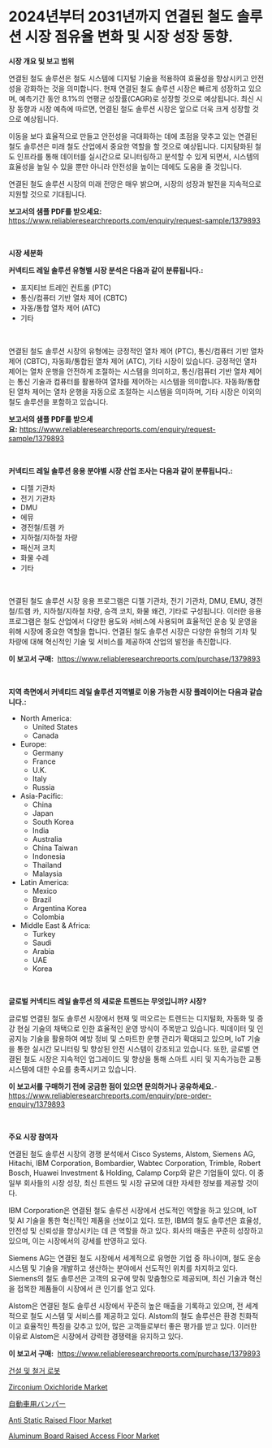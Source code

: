<p><h1>2024년부터 2031년까지 연결된 철도 솔루션 시장 점유율 변화 및 시장 성장 동향.</h1></p><p><strong>시장 개요 및 보고 범위</strong></p>
<p><p>연결된 철도 솔루션은 철도 시스템에 디지털 기술을 적용하여 효율성을 향상시키고 안전성을 강화하는 것을 의미합니다. 현재 연결된 철도 솔루션 시장은 빠르게 성장하고 있으며, 예측기간 동안 8.1%의 연평균 성장률(CAGR)로 성장할 것으로 예상됩니다. 최신 시장 동향과 시장 예측에 따르면, 연결된 철도 솔루션 시장은 앞으로 더욱 크게 성장할 것으로 예상됩니다.</p><p>이동을 보다 효율적으로 만들고 안전성을 극대화하는 데에 초점을 맞추고 있는 연결된 철도 솔루션은 미래 철도 산업에서 중요한 역할을 할 것으로 예상됩니다. 디지턈화된 철도 인프라를 통해 데이터를 실시간으로 모니터링하고 분석할 수 있게 되면서, 시스템의 효율성을 높일 수 있을 뿐만 아니라 안전성을 높이는 데에도 도움을 줄 것입니다.</p><p>연결된 철도 솔루션 시장의 미래 전망은 매우 밝으며, 시장의 성장과 발전을 지속적으로 지원할 것으로 기대됩니다.</p></p>
<p><strong>보고서의 샘플 PDF를 받으세요:</strong> <a href="https://www.reliableresearchreports.com/enquiry/request-sample/1379893">https://www.reliableresearchreports.com/enquiry/request-sample/1379893</a></p>
<p>&nbsp;</p>
<p><strong>시장 세분화</strong></p>
<p><strong>커넥티드 레일 솔루션 유형별 시장 분석은 다음과 같이 분류됩니다.:</strong></p>
<p><ul><li>포지티브 트레인 컨트롤 (PTC)</li><li>통신/컴퓨터 기반 열차 제어 (CBTC)</li><li>자동/통합 열차 제어 (ATC)</li><li>기타</li></ul></p>
<p>&nbsp;</p>
<p><p>연결된 철도 솔루션 시장의 유형에는 긍정적인 열차 제어 (PTC), 통신/컴퓨터 기반 열차 제어 (CBTC), 자동화/통합된 열차 제어 (ATC), 기타 시장이 있습니다. 긍정적인 열차 제어는 열차 운행을 안전하게 조절하는 시스템을 의미하고, 통신/컴퓨터 기반 열차 제어는 통신 기술과 컴퓨터를 활용하여 열차를 제어하는 시스템을 의미합니다. 자동화/통합된 열차 제어는 열차 운행을 자동으로 조절하는 시스템을 의미하며, 기타 시장은 이외의 철도 솔루션을 포함하고 있습니다.</p></p>
<p><strong>보고서의 샘플 PDF를 받으세요:</strong>&nbsp;<a href="https://www.reliableresearchreports.com/enquiry/request-sample/1379893">https://www.reliableresearchreports.com/enquiry/request-sample/1379893</a></p>
<p>&nbsp;</p>
<p><strong> 커넥티드 레일 솔루션 응용 분야별 시장 산업 조사는 다음과 같이 분류됩니다.:</strong></p>
<p><ul><li>디젤 기관차</li><li>전기 기관차</li><li>DMU</li><li>에뮤</li><li>경전철/트램 카</li><li>지하철/지하철 차량</li><li>패신저 코치</li><li>화물 수레</li><li>기타</li></ul></p>
<p>&nbsp;</p>
<p><p>연결된 철도 솔루션 시장 응용 프로그램은 디젤 기관차, 전기 기관차, DMU, EMU, 경전철/트램 카, 지하철/지하철 차량, 승객 코치, 화물 왜건, 기타로 구성됩니다. 이러한 응용 프로그램은 철도 산업에서 다양한 용도와 서비스에 사용되며 효율적인 운송 및 운영을 위해 시장에 중요한 역할을 합니다. 연결된 철도 솔루션 시장은 다양한 유형의 기차 및 차량에 대해 혁신적인 기술 및 서비스를 제공하여 산업의 발전을 촉진합니다.</p></p>
<p><strong>이 보고서 구매:</strong>&nbsp; <a href="https://www.reliableresearchreports.com/purchase/1379893">https://www.reliableresearchreports.com/purchase/1379893</a></p>
<p>&nbsp;</p>
<p><strong>지역 측면에서 커넥티드 레일 솔루션 지역별로 이용 가능한 시장 플레이어는 다음과 같습니다.:</strong></p>
<p><ul>
    <li>
        North America:
        <ul>
            <li>United States</li>
            <li>Canada</li>
        </ul>
    </li>
    <li>
        Europe:
        <ul>
            <li>Germany</li>
            <li>France</li>
            <li>U.K.</li>
            <li>Italy</li>
            <li>Russia</li>
        </ul>
    </li>
    <li>
        Asia-Pacific:
        <ul>
            <li>China</li>
            <li>Japan</li>
            <li>South Korea</li>
            <li>India</li>
            <li>Australia</li>
            <li>China Taiwan</li>
            <li>Indonesia</li>
            <li>Thailand</li>
            <li>Malaysia</li>
        </ul>
    </li>
    <li>
        Latin America:
        <ul>
            <li>Mexico</li>
            <li>Brazil</li>
            <li>Argentina Korea</li>
            <li>Colombia</li>
        </ul>
    </li>
    <li>
        Middle East & Africa:
        <ul>
            <li>Turkey</li>
            <li>Saudi</li>
            <li>Arabia</li>
            <li>UAE</li>
            <li>Korea</li>
        </ul>
    </li>
    </ul></p>
<p>&nbsp;</p>
<p><strong>글로벌 커넥티드 레일 솔루션 의 새로운 트렌드는 무엇입니까? 시장?</strong></p>
<p><p>글로벌 연결된 철도 솔루션 시장에서 현재 및 떠오르는 트렌드는 디지털화, 자동화 및 증강 현실 기술의 채택으로 인한 효율적인 운영 방식이 주목받고 있습니다. 빅데이터 및 인공지능 기술을 활용하여 예방 정비 및 스마트한 운행 관리가 확대되고 있으며, IoT 기술을 통한 실시간 모니터링 및 향상된 안전 시스템이 강조되고 있습니다. 또한, 글로벌 연결된 철도 시장은 지속적인 업그레이드 및 향상을 통해 스마트 시티 및 지속가능한 교통 시스템에 대한 수요를 충족시키고 있습니다.</p></p>
<p><strong>이 보고서를 구매하기 전에 궁금한 점이 있으면 문의하거나 공유하세요.</strong>- <a href="https://www.reliableresearchreports.com/enquiry/pre-order-enquiry/1379893">https://www.reliableresearchreports.com/enquiry/pre-order-enquiry/1379893</a></p>
<p>&nbsp;</p>
<p><strong>주요 시장 참여자</strong></p>
<p><p>연결된 철도 솔루션 시장의 경쟁 분석에서 Cisco Systems, Alstom, Siemens AG, Hitachi, IBM Corporation, Bombardier, Wabtec Corporation, Trimble, Robert Bosch, Huawei Investment & Holding, Calamp Corp와 같은 기업들이 있다. 이 중 일부 회사들의 시장 성장, 최신 트렌드 및 시장 규모에 대한 자세한 정보를 제공할 것이다.</p><p>IBM Corporation은 연결된 철도 솔루션 시장에서 선도적인 역할을 하고 있으며, IoT 및 AI 기술을 통한 혁신적인 제품을 선보이고 있다. 또한, IBM의 철도 솔루션은 효율성, 안전성 및 신뢰성을 향상시키는 데 큰 역할을 하고 있다. 회사의 매출은 꾸준히 성장하고 있으며, 이는 시장에서의 강세를 반영하고 있다.</p><p>Siemens AG는 연결된 철도 시장에서 세계적으로 유명한 기업 중 하나이며, 철도 운송 시스템 및 기술을 개발하고 생산하는 분야에서 선도적인 위치를 차지하고 있다. Siemens의 철도 솔루션은 고객의 요구에 맞춰 맞춤형으로 제공되며, 최신 기술과 혁신을 접목한 제품들이 시장에서 큰 인기를 얻고 있다.</p><p>Alstom은 연결된 철도 솔루션 시장에서 꾸준히 높은 매출을 기록하고 있으며, 전 세계적으로 철도 시스템 및 서비스를 제공하고 있다. Alstom의 철도 솔루션은 환경 친화적이고 효율적인 특징을 갖추고 있어, 많은 고객들로부터 좋은 평가를 받고 있다. 이러한 이유로 Alstom은 시장에서 강력한 경쟁력을 유지하고 있다.</p></p>
<p><strong>이 보고서 구매:</strong>&nbsp;&nbsp;<a href="https://www.reliableresearchreports.com/purchase/1379893">https://www.reliableresearchreports.com/purchase/1379893</a></p>
<p><p><a href="https://github.com/nuekbpymrrz5/Market-Research-Report-List-1/blob/main/8186517194676.md">건설 및 철거 로봇</a></p><p><a href="https://github.com/castoriffic/Market-Research-Report-List-3/blob/main/zirconium-oxichloride-market.md">Zirconium Oxichloride Market</a></p><p><a href="https://github.com/jkjreqjscoxx7/Market-Research-Report-List-1/blob/main/7514589264.md">自動車用バンパー</a></p><p><a href="https://issuu.com/reportprime-2/docs/anti-static-raised-floor-market-size-2030.pptx">Anti Static Raised Floor Market</a></p><p><a href="https://issuu.com/reportprime-2/docs/aluminum-board-raised-access-floor-market-size-203">Aluminum Board Raised Access Floor Market</a></p></p>
